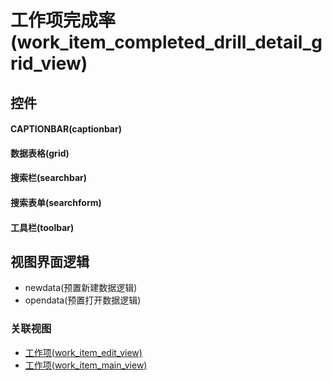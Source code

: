 # 工作项完成率(work_item_completed_drill_detail_grid_view)  <!-- {docsify-ignore-all} -->



## 控件
#### CAPTIONBAR(captionbar)
#### 数据表格(grid)
#### 搜索栏(searchbar)
#### 搜索表单(searchform)
#### 工具栏(toolbar)

## 视图界面逻辑
  * newdata(预置新建数据逻辑)
  * opendata(预置打开数据逻辑)


### 关联视图
  * [工作项(work_item_edit_view)](app/view/work_item_edit_view)
  * [工作项(work_item_main_view)](app/view/work_item_main_view)

<script>
 const { createApp } = Vue
  createApp({
    data() {
      return {

      }
    }
  }).use(ElementPlus).mount('#app')
</script>